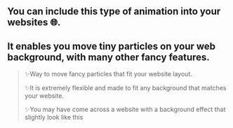 ## You can include this type of animation into your websites  🌐.
## It enables you move tiny particles on your web background, with many other fancy features.
>  ✨Way to move fancy particles that fit your website layout.
>  
>  ✨It is extremely flexible and made to fit any background that matches your website.
>  
>  ✨You may have come across a website with a background effect that slightly look like this
